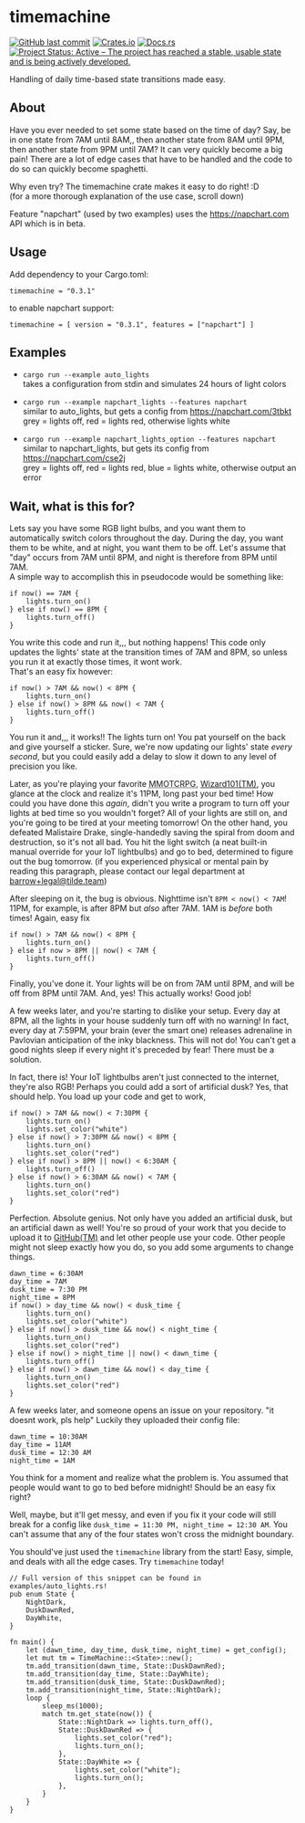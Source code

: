 # timemachine

[![GitHub last commit](https://img.shields.io/github/last-commit/barrowsys/timemachine)](https://github.com/barrowsys/timemachine)
[![Crates.io](https://img.shields.io/crates/v/timemachine)](https://crates.io/crates/timemachine/)
[![Docs.rs](https://docs.rs/timemachine/badge.svg)](https://docs.rs/timemachine)
[![Project Status: Active – The project has reached a stable, usable state and is being actively developed.](https://www.repostatus.org/badges/latest/active.svg)](https://www.repostatus.org/#active)

Handling of daily time-based state transitions made easy.

## About

Have you ever needed to set some state based on the time of day?
Say, be in one state from 7AM until 8AM,, then another state from 8AM until 9PM, then another state from 9PM until 7AM?
It can very quickly become a big pain! There are a lot of edge cases that have to be handled and the code to do so can quickly become spaghetti.

Why even try? The timemachine crate makes it easy to do right! :D  
(for a more thorough explanation of the use case, scroll down)

Feature "napchart" (used by two examples) uses the https://napchart.com API which is in beta.

## Usage

Add dependency to your Cargo.toml:
```
timemachine = "0.3.1"
```
to enable napchart support:
```
timemachine = [ version = "0.3.1", features = ["napchart"] ]
```

## Examples
- `cargo run --example auto_lights`  
    takes a configuration from stdin and simulates 24 hours of light colors

- `cargo run --example napchart_lights --features napchart`  
    similar to auto_lights, but gets a config from https://napchart.com/3tbkt  
    grey = lights off, red = lights red, otherwise lights white

- `cargo run --example napchart_lights_option --features napchart`  
    similar to napchart_lights, but gets its config from https://napchart.com/cse2j  
    grey = lights off, red = lights red, blue = lights white, otherwise output an error

## Wait, what is this for?
Lets say you have some RGB light bulbs, and you want them to automatically switch colors throughout the day.
During the day, you want them to be white, and at night, you want them to be off.
Let's assume that "day" occurs from 7AM until 8PM, and night is therefore from 8PM until 7AM.  
A simple way to accomplish this in pseudocode would be something like:
```
if now() == 7AM {
    lights.turn_on()
} else if now() == 8PM {
    lights.turn_off()
}
```
You write this code and run it\,\,\, but nothing happens!
This code only updates the lights' state at the transition times of 7AM and 8PM, so unless you run it at exactly those times, it wont work.  
That's an easy fix however:
```
if now() > 7AM && now() < 8PM {
	lights.turn_on()
} else if now() > 8PM && now() < 7AM {
	lights.turn_off()
}
```
You run it and\,\,\, it works!! The lights turn on!
You pat yourself on the back and give yourself a sticker.
Sure, we're now updating our lights' state *every second*,
but you could easily add a delay to slow it down to any level of precision you like.

Later, as you're playing your favorite
<abbr title="Massively Multiplayer Online Trading Card Role Playing Game">MMOTCRPG</abbr>,
[Wizard101(TM)](https://www.wizard101.com/), you glance at the clock and realize it's 11PM, long past your bed time!
How could you have done this *again*, didn't you write a program to turn off your lights at bed time so you wouldn't forget?
All of your lights are still on, and you're going to be tired at your meeting tomorrow!
On the other hand, you defeated Malistaire Drake, single-handedly saving the spiral from doom and destruction, so it's not all bad.
You hit the light switch (a neat built-in manual override for your IoT lightbulbs) and go to bed, determined to figure out the bug tomorrow.
(if you experienced physical or mental pain by reading this paragraph,
please contact our legal department at [barrow+legal@tilde.team](mailto:barrow+legal@tilde.team))

After sleeping on it, the bug is obvious. Nighttime isn't `8PM < now() < 7AM`!
11PM, for example, is after 8PM but *also* after 7AM. 1AM is *before* both times!
Again, easy fix
```
if now() > 7AM && now() < 8PM {
	lights.turn_on()
} else if now > 8PM || now() < 7AM {
	lights.turn_off()
}
```
Finally, you've done it. Your lights will be on from 7AM until 8PM, and will be off from 8PM until 7AM.
And, yes! This actually works! Good job!

A few weeks later, and you're starting to dislike your setup.
Every day at 8PM, all the lights in your house suddenly turn off with no warning!
In fact, every day at 7:59PM, your brain (ever the smart one) releases adrenaline in Pavlovian anticipation of the inky blackness.
This will not do! You can't get a good nights sleep if every night it's preceded by fear! There must be a solution.

In fact, there is! Your IoT lightbulbs aren't just connected to the internet, they're also RGB!
Perhaps you could add a sort of artificial dusk? Yes, that should help. You load up your code and get to work,
```
if now() > 7AM && now() < 7:30PM {
	lights.turn_on()
	lights.set_color("white")
} else if now() > 7:30PM && now() < 8PM {
	lights.turn_on()
	lights.set_color("red")
} else if now() > 8PM || now() < 6:30AM {
	lights.turn_off()
} else if now() > 6:30AM && now() < 7AM {
	lights.turn_on()
	lights.set_color("red")
}
```
Perfection. Absolute genius. Not only have you added an artificial dusk, but an artificial dawn as well!
You're so proud of your work that you decide to upload it to [GitHub(TM)](https://github.com) and let other people use your code.
Other people might not sleep exactly how you do, so you add some arguments to change things.

```
dawn_time = 6:30AM
day_time = 7AM
dusk_time = 7:30 PM
night_time = 8PM
if now() > day_time && now() < dusk_time {
	lights.turn_on()
	lights.set_color("white")
} else if now() > dusk_time && now() < night_time {
	lights.turn_on()
	lights.set_color("red")
} else if now() > night_time || now() < dawn_time {
	lights.turn_off()
} else if now() > dawn_time && now() < day_time {
	lights.turn_on()
	lights.set_color("red")
}
```

A few weeks later, and someone opens an issue on your repository.
"it doesnt work, pls help"
Luckily they uploaded their config file:
```
dawn_time = 10:30AM
day_time = 11AM
dusk_time = 12:30 AM
night_time = 1AM
```
You think for a moment and realize what the problem is.
You assumed that people would want to go to bed before midnight!
Should be an easy fix right?

Well, maybe, but it'll get messy, and even if you fix it your code will still break for a config like `dusk_time = 11:30 PM, night_time = 12:30 AM`.
You can't assume that any of the four states won't cross the midnight boundary.

You should've just used the `timemachine` library from the start!
Easy, simple, and deals with all the edge cases. Try `timemachine` today!
```
// Full version of this snippet can be found in examples/auto_lights.rs!
pub enum State {
    NightDark,
    DuskDawnRed,
    DayWhite,
}

fn main() {
    let (dawn_time, day_time, dusk_time, night_time) = get_config();
    let mut tm = TimeMachine::<State>::new();
    tm.add_transition(dawn_time, State::DuskDawnRed);
    tm.add_transition(day_time, State::DayWhite);
    tm.add_transition(dusk_time, State::DuskDawnRed);
    tm.add_transition(night_time, State::NightDark);
    loop {
        sleep_ms(1000);
        match tm.get_state(now()) {
            State::NightDark => lights.turn_off(),
            State::DuskDawnRed => {
                lights.set_color("red");
                lights.turn_on();
            },
            State::DayWhite => {
                lights.set_color("white");
                lights.turn_on();
            },
        }
    }
}
```
